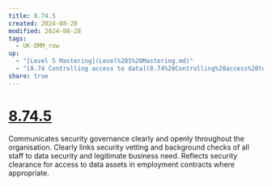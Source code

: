 ```yaml
---
title: 8.74.5
created: 2024-08-28
modified: 2024-08-28
tags:
  - UK-DMM_row
up:
  - "[Level 5 Mastering](Level%205%20Mastering.md)"
  - "[8.74 Controlling access to data](8.74%20Controlling%20access%20to%20data.md)"
share: true
---
```

# [8.74.5](8.74.5.md)

Communicates security governance clearly and openly throughout the organisation. Clearly links security vetting and background checks of all staff to data security and legitimate business need. Reflects security clearance for access to data assets in employment contracts where appropriate.
